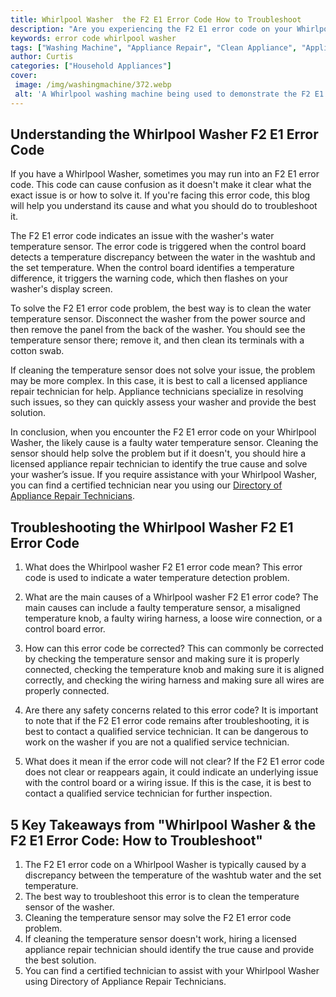 ```yaml
---
title: Whirlpool Washer  the F2 E1 Error Code How to Troubleshoot
description: "Are you experiencing the F2 E1 error code on your Whirlpool washer Find out how to troubleshoot and get your unit back up and running quickly"
keywords: error code whirlpool washer
tags: ["Washing Machine", "Appliance Repair", "Clean Appliance", "Appliance Brand"]
author: Curtis
categories: ["Household Appliances"]
cover: 
 image: /img/washingmachine/372.webp
 alt: 'A Whirlpool washing machine being used to demonstrate the F2 E1 Error Code troubleshooting process'
---
```

## Understanding the Whirlpool Washer F2 E1 Error Code

If you have a Whirlpool Washer, sometimes you may run into an F2 E1 error code. This code can cause confusion as it doesn't make it clear what the exact issue is or how to solve it. If you're facing this error code, this blog will help you understand its cause and what you should do to troubleshoot it.

The F2 E1 error code indicates an issue with the washer's water temperature sensor. The error code is triggered when the control board detects a temperature discrepancy between the water in the washtub and the set temperature. When the control board identifies a temperature difference, it triggers the warning code, which then flashes on your washer's display screen.

To solve the F2 E1 error code problem, the best way is to clean the water temperature sensor. Disconnect the washer from the power source and then remove the panel from the back of the washer. You should see the temperature sensor there; remove it, and then clean its terminals with a cotton swab.

If cleaning the temperature sensor does not solve your issue, the problem may be more complex. In this case, it is best to call a licensed appliance repair technician for help. Appliance technicians specialize in resolving such issues, so they can quickly assess your washer and provide the best solution.

In conclusion, when you encounter the F2 E1 error code on your Whirlpool Washer, the likely cause is a faulty water temperature sensor. Cleaning the sensor should help solve the problem but if it doesn't, you should hire a licensed appliance repair technician to identify the true cause and solve your washer’s issue. If you require assistance with your Whirlpool Washer, you can find a certified technician near you using our [Directory of Appliance Repair Technicians](./pages/appliance-repair-technicians).

## Troubleshooting the Whirlpool Washer F2 E1 Error Code

1. What does the Whirlpool washer F2 E1 error code mean?
This error code is used to indicate a water temperature detection problem. 

2. What are the main causes of a Whirlpool washer F2 E1 error code?
The main causes can include a faulty temperature sensor, a misaligned temperature knob, a faulty wiring harness, a loose wire connection, or a control board error.

3. How can this error code be corrected?
This can commonly be corrected by checking the temperature sensor and making sure it is properly connected, checking the temperature knob and making sure it is aligned correctly, and checking the wiring harness and making sure all wires are properly connected.

4. Are there any safety concerns related to this error code?
It is important to note that if the F2 E1 error code remains after troubleshooting, it is best to contact a qualified service technician. It can be dangerous to work on the washer if you are not a qualified service technician.

5. What does it mean if the error code will not clear?
If the F2 E1 error code does not clear or reappears again, it could indicate an underlying issue with the control board or a wiring issue. If this is the case, it is best to contact a qualified service technician for further inspection.

## 5 Key Takeaways from "Whirlpool Washer & the F2 E1 Error Code: How to Troubleshoot"

1. The F2 E1 error code on a Whirlpool Washer is typically caused by a discrepancy between the temperature of the washtub water and the set temperature. 
2. The best way to troubleshoot this error is to clean the temperature sensor of the washer.
3. Cleaning the temperature sensor may solve the F2 E1 error code problem.
4. If cleaning the temperature sensor doesn't work, hiring a licensed appliance repair technician should identify the true cause and provide the best solution.
5. You can find a certified technician to assist with your Whirlpool Washer using Directory of Appliance Repair Technicians.
